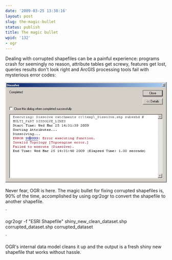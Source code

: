 ```yaml
---
date: '2009-03-25 13:38:16'
layout: post
slug: the-magic-bullet
status: publish
title: The magic bullet
wpid: '132'
- ogr
---
```


Dealing with corrupted shapefiles can be a painful experience: programs crash for seemingly no reason, attribute tables get screwy, features get lost, queries results don't look right and ArcGIS processing tools fail with mysterious error codes:

![Dissolve error](/assets/img/uploads/2009/03/dissolve_error.jpg)

Never fear, OGR is here. The magic bullet for fixing corrupted shapefiles is, 90% of the time, accomplished by using ogr2ogr to convert the shapefile to another shapefile. 


`

> 
ogr2ogr -f "ESRI Shapefile"  shiny_new_clean_dataset.shp corrupted_dataset.shp corrupted_dataset

`



OGR's internal data model cleans it up and the output is a fresh shiny new shapefile that works without hassle. 




